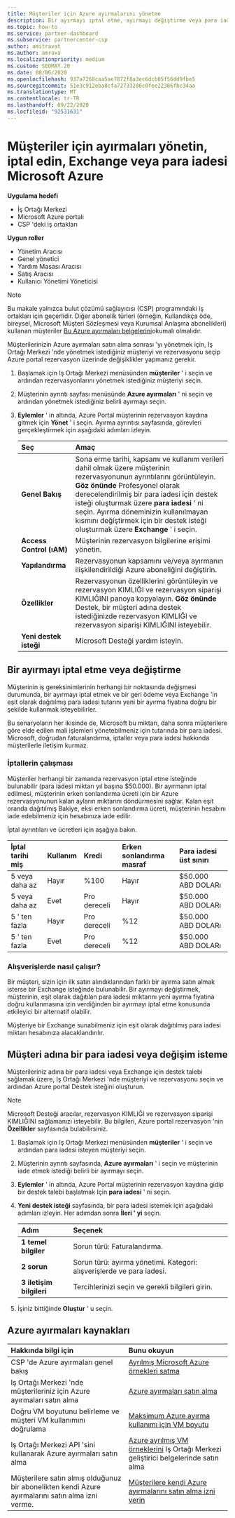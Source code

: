 ```yaml
---
title: Müşteriler için Azure ayırmalarını yönetme
description: Bir ayırmayı iptal etme, ayırmayı değiştirme veya para iadesi isteme dahil olmak üzere bir müşterinin Azure ayırmalarını yönetmeyi öğrenin.
ms.topic: how-to
ms.service: partner-dashboard
ms.subservice: partnercenter-csp
author: amitravat
ms.author: amrava
ms.localizationpriority: medium
ms.custom: SEOMAY.20
ms.date: 08/06/2020
ms.openlocfilehash: 937a7268caa5ae7872f8a3ec6dcb05f56dd9fbe5
ms.sourcegitcommit: 51e3c912eba8cfa72733206c0fee22386fbc34aa
ms.translationtype: MT
ms.contentlocale: tr-TR
ms.lasthandoff: 09/22/2020
ms.locfileid: "92531631"
---
```

# <a name="manage-cancel-exchange-or-refund-microsoft-azure-reservations-for-customers"></a>Müşteriler için ayırmaları yönetin, iptal edin, Exchange veya para iadesi Microsoft Azure

**Uygulama hedefi**

- İş Ortağı Merkezi
- Microsoft Azure portalı 
- CSP 'deki iş ortakları

**Uygun roller**

- Yönetim Aracısı
- Genel yönetici
- Yardım Masası Aracısı
- Satış Aracısı
- Kullanıcı Yönetimi Yöneticisi

> [!NOTE]
> Bu makale yalnızca bulut çözümü sağlayıcısı (CSP) programındaki iş ortakları için geçerlidir. Diğer abonelik türleri (örneğin, Kullandıkça öde, bireysel, Microsoft Müşteri Sözleşmesi veya Kurumsal Anlaşma abonelikleri) kullanan müşteriler [Bu Azure ayırmaları belgelerini](/azure/cost-management-billing/reservations)okumalı olmalıdır.

Müşterilerinizin Azure ayırmaları satın alma sonrası 'yı yönetmek için, Iş Ortağı Merkezi 'nde yönetmek istediğiniz müşteriyi ve rezervasyonu seçip Azure portal rezervasyon üzerinde değişiklikler yapmanız gerekir.

1. Başlamak için Iş Ortağı Merkezi menüsünden **müşteriler** ' i seçin ve ardından rezervasyonlarını yönetmek istediğiniz müşteriyi seçin. 

2. Müşterinin ayrıntı sayfası menüsünde **Azure ayırmaları** ' ni seçin ve ardından yönetmek istediğiniz belirli ayırmayı seçin.  

3. **Eylemler** ' in altında, Azure Portal müşterinin rezervasyon kaydına gitmek için **Yönet** ' i seçin. Ayırma ayrıntısı sayfasında, görevleri gerçekleştirmek için aşağıdaki adımları izleyin.  

    | **Seç**   | **Amaç**    |
    |:-----------------------------|:-----------------|
    | **Genel Bakış**   | Sona erme tarihi, kapsamı ve kullanım verileri dahil olmak üzere müşterinin rezervasyonunun ayrıntılarını görüntüleyin. **Göz önünde** Profesyonel olarak derecelendirilmiş bir para iadesi için destek isteği oluşturmak üzere **para iadesi** ' ni seçin. Ayırma döneminizin kullanılmayan kısmını değiştirmek için bir destek isteği oluşturmak üzere **Exchange** ' i seçin.  
    | **Access Control (ıAM)**   | Müşterinin rezervasyon bilgilerine erişimi yönetin.|
    | **Yapılandırma**   | Rezervasyonun kapsamını ve/veya ayırmanın ilişkilendirildiği Azure aboneliğini değiştirin.    |
    | **Özellikler**   | Rezervasyonun özelliklerini görüntüleyin ve rezervasyon KIMLIĞI ve rezervasyon siparişi KIMLIĞINI panoya kopyalayın. **Göz önünde** Destek, bir müşteri adına destek istediğinizde rezervasyon KIMLIĞI ve rezervasyon siparişi KIMLIĞINI isteyebilir.    |
    | **Yeni destek isteği**    | Microsoft Desteği yardım isteyin.   |
 
## <a name="cancel-or-exchange-a-reservation"></a>Bir ayırmayı iptal etme veya değiştirme

Müşterinin iş gereksinimlerinin herhangi bir noktasında değişmesi durumunda, bir ayırmayı iptal etmek ve bir geri ödeme veya Exchange 'in eşit olarak dağıtılmış para iadesi tutarını yeni bir ayırma fiyatına doğru bir şekilde kullanmak isteyebilirler.

Bu senaryoların her ikisinde de, Microsoft bu miktarı, daha sonra müşterilere göre elde edilen mali işlemleri yönetebilmeniz için tutarında bir para iadesi. Microsoft, doğrudan faturalandırma, iptaller veya para iadesi hakkında müşterilerle iletişim kurmaz.

### <a name="how-cancellations-work"></a>İptallerin çalışması

Müşteriler herhangi bir zamanda rezervasyon iptal etme isteğinde bulunabilir (para iadesi miktarı yıl başına $50.000). Bir ayırmanın iptal edilmesi, müşterinin erken sonlandırma ücreti için bir Azure rezervasyonunun kalan ayların miktarını döndürmesini sağlar. Kalan eşit oranda dağıtılmış Bakiye, eksi erken sonlandırma ücreti, müşterinin hesabını iade edebilmeniz için hesabınıza iade edilir. 

İptal ayrıntıları ve ücretleri için aşağıya bakın.


|**İptal tarihi**<br> miş   |**Kullanım**    |**Kredi**  |**Erken sonlandırma**<br> masraf    |**Para iadesi üst sınırı** | 
|:----------------------------------|:------------|:-----------|:--------------------------------|:--------------|
|5 veya daha az                         | Hayır          | %100       | Hayır                              | $50.000 ABD DOLARı   |
|5 veya daha az                         | Evet         | Pro dereceli  | Hayır                              | $50.000 ABD DOLARı   |
|5 ' ten fazla                        | Hayır          | Pro dereceli  | %12                             | $50.000 ABD DOLARı   |
|5 ' ten fazla                        | Evet         | Pro dereceli  | %12                             | $50.000 ABD DOLARı   |

### <a name="how-exchanges-work"></a>Alışverişlerde nasıl çalışır? 

Bir müşteri, sizin için ilk satın alındıklarından farklı bir ayırma satın almak isterse bir Exchange isteğinde bulunabilir. Bir ayırmayı değiştirmek, müşterinin, eşit olarak dağıtılan para iadesi miktarını yeni ayırma fiyatına doğru kullanmasına izin verdiğinden bir ayırmayı iptal etme konusunda etkileyici bir alternatif olabilir. 

Müşteriye bir Exchange sunabilmeniz için eşit olarak dağıtılmış para iadesi miktarı hesabınıza alacaklandırılır.

## <a name="request-a-refund-or-exchange-on-behalf-of-a-customer"></a>Müşteri adına bir para iadesi veya değişim isteme

Müşterileriniz adına bir para iadesi veya Exchange için destek talebi sağlamak üzere, Iş Ortağı Merkezi 'nde müşteriyi ve rezervasyonu seçin ve ardından Azure portal Destek isteğini oluşturun. 

>[!NOTE]
>Microsoft Desteği aracılar, rezervasyon KIMLIĞI ve rezervasyon siparişi KIMLIĞINI sağlamanızı isteyebilir. Bu bilgileri, Azure portal rezervasyon 'nin **Özellikler** sayfasında bulabilirsiniz.

1. Başlamak için Iş Ortağı Merkezi menüsünden **müşteriler** ' i seçin ve ardından para iadesi isteyen müşteriyi seçin. 

2. Müşterinin ayrıntı sayfasında, **Azure ayırmaları** ' i seçin ve müşterinin iade etmek istediği belirli bir ayırmayı seçin.  

3. **Eylemler** ' in altında, Azure Portal müşterinin rezervasyon kaydına gidip bir destek talebi başlatmak Için **para iadesi** ' ni seçin.  

4. **Yeni destek isteği** sayfasında, bir para iadesi istemek için aşağıdaki adımları izleyin. Her adımdan sonra **İleri ' yi** seçin. 

   |**Adım**                    |**Seçenek**    |
   |:---------------------------|:-----------------|
   |**1 temel bilgiler**                |Sorun türü: Faturalandırma.  |
   |**2 sorun**               |Sorun türü: ayırma yönetimi. Kategori: alışverişlerde ve para iadesi. |
   |**3 iletişim bilgileri**   |Tercihlerinizi seçin ve gerekli bilgileri girin. 

5. İşiniz bittiğinde **Oluştur** ' u seçin.

## <a name="azure-reservations-resources"></a>Azure ayırmaları kaynakları

|**Hakkında bilgi için**   |**Bunu okuyun**    |
|:-----------------------------|:-----------------|
|CSP 'de Azure ayırmaları genel bakış  | [Ayrılmış Microsoft Azure örnekleri satma](azure-reservations.md) |
|Iş Ortağı Merkezi 'nde müşterileriniz için Azure ayırmaları satın alma   | [Azure ayırmaları satın alma](azure-reservations-buying.md) |
|Doğru VM boyutunu belirleme ve müşteri VM kullanımını doğrulama   | [Maksimum Azure ayırma kullanımı için VM boyutu](azure-usage.md)   |
|Iş Ortağı Merkezi API 'sini kullanarak Azure ayırmaları satın alma | [Azure ayrılmış VM örneklerini](/partner-center/develop/purchase-azure-reservations) Iş Ortağı Merkezi geliştirici belgelerinde satın alma   |
|Müşterilere satın almış olduğunuz bir abonelikten kendi Azure ayırmalarını satın alma izni verme. | [Müşterilere kendi Azure ayırmalarını satın alma izni verin](give-customers-permission.md)   |